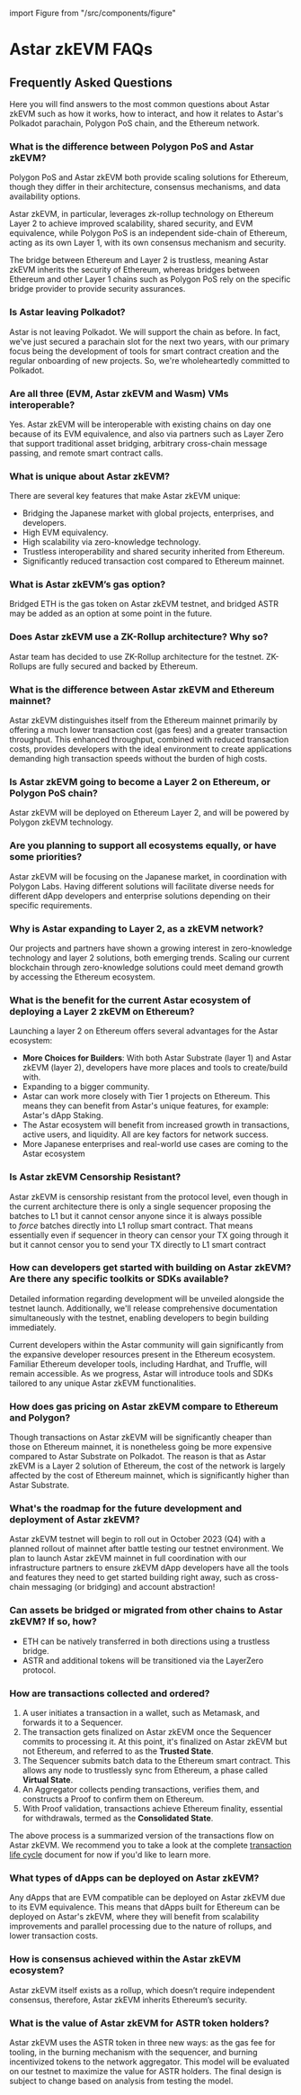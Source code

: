 import Figure from "/src/components/figure"

# Astar zkEVM FAQs

## Frequently Asked Questions

Here you will find answers to the most common questions about Astar zkEVM such as how it works, how to interact, and how it relates to Astar's Polkadot parachain, Polygon PoS chain, and the Ethereum network.

### What is the difference between Polygon PoS and Astar zkEVM?
  
Polygon PoS and Astar zkEVM both provide scaling solutions for Ethereum, though they differ in their architecture, consensus mechanisms, and data availability options. 

Astar zkEVM, in particular, leverages zk-rollup technology on Ethereum Layer 2 to achieve improved scalability, shared security, and EVM equivalence, while Polygon PoS is an independent side-chain of Ethereum, acting as its own Layer 1, with its own consensus mechanism and security. 

The bridge between Ethereum and Layer 2 is trustless, meaning Astar zkEVM inherits the security of Ethereum, whereas bridges between Ethereum and other Layer 1 chains such as Polygon PoS rely on the specific bridge provider to provide security assurances. 

### Is Astar leaving Polkadot?

Astar is not leaving Polkadot. We will support the chain as before. In fact, we've just secured a parachain slot for the next two years, with our primary focus being the development of tools for smart contract creation and the regular onboarding of new projects. So, we're wholeheartedly committed to Polkadot.

### Are all three (EVM, Astar zkEVM and Wasm) VMs interoperable?

Yes. Astar zkEVM will be interoperable with existing chains on day one because of its EVM equivalence, and also via partners such as Layer Zero that support traditional asset bridging, arbitrary cross-chain message passing, and remote smart contract calls. 

### What is unique about Astar zkEVM?

There are several key features that make Astar zkEVM unique:
        
- Bridging the Japanese market with global projects, enterprises, and developers.
- High EVM equivalency.
- High scalability via zero-knowledge technology.
- Trustless interoperability and shared security inherited from Ethereum.
- Significantly reduced transaction cost compared to Ethereum mainnet.

### What is Astar zkEVM’s gas option?
        
Bridged ETH is the gas token on Astar zkEVM testnet, and bridged ASTR may be added as an option at some point in the future.

### Does Astar zkEVM use a ZK-Rollup architecture? Why so? 
        
Astar team has decided to use ZK-Rollup architecture for the testnet. ZK-Rollups are fully secured and backed by Ethereum. 
        
### What is the difference between Astar zkEVM and Ethereum mainnet?
        
Astar zkEVM distinguishes itself from the Ethereum mainnet primarily by offering a much lower transaction cost (gas fees) and a greater transaction throughput. This enhanced throughput, combined with reduced transaction costs, provides developers with the ideal environment to create applications demanding high transaction speeds without the burden of high costs.
        
### Is Astar zkEVM going to become a Layer 2 on Ethereum, or Polygon PoS chain? 

Astar zkEVM will be deployed on Ethereum Layer 2, and will be powered by Polygon zkEVM technology.
        
### Are you planning to support all ecosystems equally, or have some priorities?
        
Astar zkEVM will be focusing on the Japanese market, in coordination with Polygon Labs. Having different solutions will facilitate diverse needs for different dApp developers and enterprise solutions depending on their specific requirements. 
        
### Why is Astar expanding to Layer 2, as a zkEVM network? 
       
Our projects and partners have shown a growing interest in zero-knowledge technology and layer 2 solutions, both emerging trends. Scaling our current blockchain through zero-knowledge solutions could meet demand growth by accessing the Ethereum ecosystem.
        
### What is the benefit for the current Astar ecosystem of deploying a Layer 2 zkEVM on Ethereum?
  
Launching a layer 2 on Ethereum offers several advantages for the Astar ecosystem:
        
- **More Choices for Builders**: With both Astar Substrate (layer 1) and Astar zkEVM (layer 2), developers have more places and tools to create/build with.
- Expanding to a bigger community.
- Astar can work more closely with Tier 1 projects on Ethereum. This means they can benefit from Astar's unique features, for example: Astar's dApp Staking.
- The Astar ecosystem will benefit from increased growth in transactions, active users, and liquidity. All are key factors for network success.
- More Japanese enterprises and real-world use cases are coming to the Astar ecosystem

### Is Astar zkEVM Censorship Resistant?

Astar zkEVM is censorship resistant from the protocol level, even though in the current architecture there is only a single sequencer proposing the batches to L1 but it cannot censor anyone since it is always possible to *force* batches directly into L1 rollup smart contract. That means essentially even if sequencer in theory can censor your TX going through it but it cannot censor you to send your TX directly to L1 smart contract
        
### How can developers get started with building on Astar zkEVM? Are there any specific toolkits or SDKs available?

Detailed information regarding development will be unveiled alongside the testnet launch. Additionally, we'll release comprehensive documentation simultaneously with the testnet, enabling developers to begin building immediately. 
        
Current developers within the Astar community will gain significantly from the expansive developer resources present in the Ethereum ecosystem. Familiar Ethereum developer tools, including Hardhat, and Truffle, will remain accessible. As we progress, Astar will introduce tools and SDKs tailored to any unique Astar zkEVM functionalities.
        
### How does gas pricing on Astar zkEVM compare to Ethereum and Polygon?
        
Though transactions on Astar zkEVM will be significantly cheaper than those on Ethereum mainnet, it is nonetheless going be more expensive compared to Astar Substrate on Polkadot. The reason is that as Astar zkEVM is a Layer 2 solution of Ethereum, the cost of the network is largely affected by the cost of Ethereum mainnet, which is significantly higher than Astar Substrate. 
        
### What's the roadmap for the future development and deployment of Astar zkEVM?
Astar zkEVM testnet will begin to roll out in October 2023 (Q4) with a planned rollout of mainnet after battle testing our testnet environment. We plan to launch Astar zkEVM mainnet in full coordination with our infrastructure partners to ensure zkEVM dApp developers have all the tools and features they need to get started building right away, such as cross-chain messaging (or bridging) and account abstraction!
        
### Can assets be bridged or migrated from other chains to Astar zkEVM? If so, how?
- ETH can be natively transferred in both directions using a trustless bridge.
- ASTR and additional tokens will be transitioned via the LayerZero protocol.

### How are transactions collected and ordered?
1. A user initiates a transaction in a wallet, such as Metamask, and forwards it to a Sequencer.
2. The transaction gets finalized on Astar zkEVM once the Sequencer commits to processing it. At this point, it's finalized on Astar zkEVM but not Ethereum, and referred to as the **Trusted State**.
3. The Sequencer submits batch data to the Ethereum smart contract. This allows any node to trustlessly sync from Ethereum, a phase called **Virtual State**.
4. An Aggregator collects pending transactions, verifies them, and constructs a Proof to confirm them on Ethereum.
5. With Proof validation, transactions achieve Ethereum finality, essential for withdrawals, termed as the **Consolidated State**.
       
The above process is a summarized version of the transactions flow on Astar zkEVM. We recommend you to take a look at the complete [transaction life cycle](https://wiki.polygon.technology/docs/zkevm/protocol/l2-transaction-cycle-intro/) document for now if you'd like to learn more.
        
### What types of dApps can be deployed on Astar zkEVM?

Any dApps that are EVM compatible can be deployed on Astar zkEVM due to its EVM equivalence. This means that dApps built for Ethereum can be deployed on Astar's zkEVM, where they will benefit from scalability improvements and parallel processing due to the nature of rollups, and lower transaction costs.
        
### How is consensus achieved within the Astar zkEVM ecosystem?
        
Astar zkEVM itself exists as a rollup, which doesn’t require independent consensus, therefore, Astar zkEVM inherits Ethereum’s security.

### What is the value of Astar zkEVM for ASTR token holders?

Astar zkEVM uses the ASTR token in three new ways: as the gas fee for tooling, in the burning mechanism with the sequencer, and burning incentivized tokens to the network aggregator. This model will be evaluated on our testnet to maximize the value for ASTR holders. The final design is subject to change based on analysis from testing the model.

<Figure caption="Astar zkEVM Value" src={require('./img/astar-zkevm-value.png').default } width="65%" />
        
